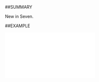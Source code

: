 

##SUMMARY

New in Seven.


##EXAMPLE

![](../../Examples/vbs/SOSale.ExternalFieldChanged.vbs.txt)





